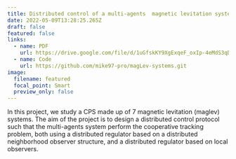 ```yaml
---
title: Distributed control of a multi-agents  magnetic levitation system
date: 2022-05-09T13:28:25.265Z
draft: false
featured: false
links:
  - name: PDF
    url: https://drive.google.com/file/d/1uGfskKY9XgExqeF_oxIp-4eMdS3qDKxo/view?usp=sharing
  - name: Code
    url: https://github.com/mike97-pro/magLev-systems.git
image:
  filename: featured
  focal_point: Smart
  preview_only: false
---
```

In this project, we study a CPS made up of 7 magnetic levitation (maglev) systems. The aim of the project is to design a distributed control protocol such that the multi-agents system perform the cooperative tracking problem, both using a distributed regulator based on a distributed neighborhood observer structure, and a distributed regulator based on local observers.